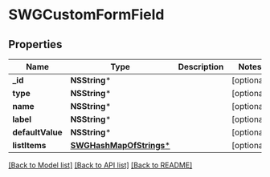 # SWGCustomFormField

## Properties
Name | Type | Description | Notes
------------ | ------------- | ------------- | -------------
**_id** | **NSString*** |  | [optional] 
**type** | **NSString*** |  | [optional] 
**name** | **NSString*** |  | [optional] 
**label** | **NSString*** |  | [optional] 
**defaultValue** | **NSString*** |  | [optional] 
**listItems** | [**SWGHashMapOfStrings***](SWGHashMapOfStrings.md) |  | [optional] 

[[Back to Model list]](../README.md#documentation-for-models) [[Back to API list]](../README.md#documentation-for-api-endpoints) [[Back to README]](../README.md)


